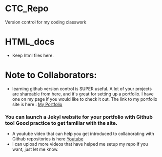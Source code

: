# CTC_Repo
Version control for my coding classwork

# HTML_docs
- Keep html files here.

# Note to Collaborators:
- learning github version control is SUPER useful. A lot of your projects are shareable from here, and it's great for setting up a portfolio. I have one on my page if you would like to check it out. The link to my portfolio site is here :  [My Portfolio](https://thebrittinator.github.io/Britt-s_portfolio/)

### You can launch a Jekyl website for your portfolio with Github too! Good practice to get familiar with the site.
- A youtube video that can help you get introduced to collaborating with Github repositories is here [Youtube](https://www.youtube.com/watch?v=4nyIS58ORWw)
- I can upload more videos that have helped me setup my repo if you want, just let me know.

